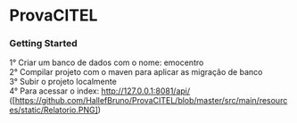 # ProvaCITEL

### Getting Started
1° Criar um banco de dados com o nome: emocentro<br>
2° Compilar projeto com o maven para aplicar as migração de banco<br>
3° Subir o projeto localmente<br>
4° Para acessar o index: http://127.0.0.1:8081/api/<br>
([https://github.com/HallefBruno/ProvaCITEL/blob/master/src/main/resources/static/Relatorio.PNG])
